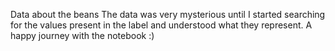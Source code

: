 Data about the beans
The data was very mysterious until I started searching for the values present in the label and understood what they represent.
A happy journey with the notebook :)
